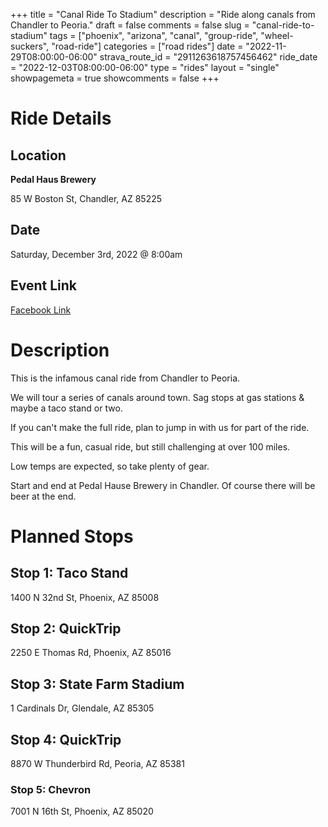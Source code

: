 +++ 
title = "Canal Ride To Stadium"
description = "Ride along canals from Chandler to Peoria."
draft = false 
comments = false 
slug = "canal-ride-to-stadium" 
tags = ["phoenix", "arizona", "canal", "group-ride", "wheel-suckers", "road-ride"]
categories = ["road rides"]
date = "2022-11-29T08:00:00-06:00"
strava_route_id = "2911263618757456462"
ride_date = "2022-12-03T08:00:00-06:00"
type = "rides"
layout = "single"
showpagemeta = true
showcomments = false
+++

# Ride Details

## Location

**Pedal Haus Brewery**

85 W Boston St, Chandler, AZ 85225

## Date

Saturday, December 3rd, 2022 @ 8:00am

## Event Link

[Facebook Link](https://fb.me/e/spy6jQTi3)

# Description

This is the infamous canal ride from Chandler to Peoria.

We will tour a series of canals around town. Sag stops at gas stations & maybe a taco stand or two.

If you can't make the full ride, plan to jump in with us for part of the ride.

This will be a fun, casual ride, but still challenging at over 100 miles.

Low temps are expected, so take plenty of gear.

Start and end at Pedal Hause Brewery in Chandler. Of course there will be beer at the end.

# Planned Stops

## Stop 1: Taco Stand

1400 N 32nd St, Phoenix, AZ 85008

## Stop 2: QuickTrip

2250 E Thomas Rd, Phoenix, AZ 85016

## Stop 3: State Farm Stadium

1 Cardinals Dr, Glendale, AZ 85305

## Stop 4: QuickTrip

8870 W Thunderbird Rd, Peoria, AZ 85381

### Stop 5: Chevron

7001 N 16th St, Phoenix, AZ 85020
